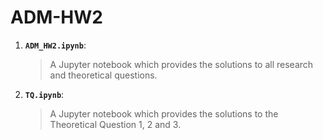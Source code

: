# ADM-HW2


1. __`ADM_HW2.ipynb`__: 
	> A Jupyter notebook which provides the solutions to all research and theoretical questions.

2. __`TQ.ipynb`__: 
	> A Jupyter notebook which provides the solutions to the Theoretical Question 1, 2 and 3.